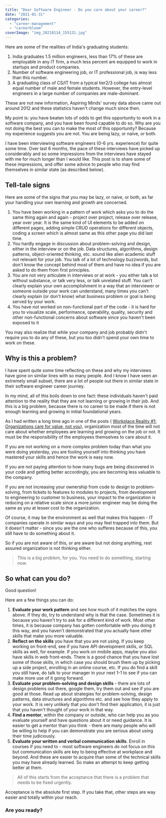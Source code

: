 ```yaml
---
title: "Dear Software Engineer - Do you care about your career?"
date: "2021-01-31"
categories: 
  - "career-management"
  - "careerbloom"
coverImage: "img_20210114_155131.jpg"
---
```


Here are some of the realities of India's graduating students:

1. India graduates 1.5 million engineers, less than 17% of these are employable in any IT firm, a much less percent are equipped to work in startups and product companies.
2. Number of software engineering job, or IT professional job, is way less than this number.
3. A graduating class of CS/IT from a typical tier2/3 college has almost equal number of male and female students. However, the entry-level engineers in a large number of companies are male-dominant.

These are not new information, Aspiring Minds' survey data above came out around 2012 and these statistics haven't change much since then.

My point is: you have beaten lots of odds to get this opportunity to work in a software company, and you have been found capable to do so. Why are you not doing the best you can to make the most of this opportunity? Because my experience suggests you are not. You are being lazy, or naïve, or both.

I have been interviewing software engineers (0-6 yrs. experience) for quite some time. Over last 6 months, the pace of these interviews have picked up considerably and so some impressions from the interviews have stayed with me for much longer than I would like. This post is to share some of these impressions, and offer some advice to people who may find themselves in similar state (as described below).

## Tell-tale signs

Here are some of the signs that you may be lazy, or naïve, or both, as far your handling your own learning and growth are concerned.

1. You have been working in a pattern of work which asks you to do the same thing again and again - project over project, release over release, year over year. It is the same kind of UI elements to be added on different pages, adding simple CRUD operations for different objects, coding a screen which is almost same as this other page you did last time.
2. You hardly engage in discussion about problem-solving and design, either in the interview or on the job. Data structures, algorithms, design patterns, object-oriented thinking, etc. sound like alien academic stuff not relevant for your job. You talk of a lot of technology buzzwords, but don't know the concept behind most of them and have no idea if you are asked to do them from first principles.
3. You are not very articulate in interviews or at work - you either talk a lot without substance, or talk very less, or talk unrelated stuff. You can't clearly explain your own accomplishment in a way that an interviewer or someone outside your work can understand, many times you can't clearly explain (or don't know) what business problem or goal is being served by your work.
4. You have not worked on non-functional part of the code - it is hard for you to visualize scale, performance, operability, quality, security and other non-functional concerns about software since you haven't been exposed to it

You may also realize that while your company and job probably didn't require you to do any of these, but you too didn't spend your own time to work on these.

## Why is this a problem?

I have spent quite some time reflecting on these and why my interviews have gone on similar lines with so many people. And I know I have seen an extremely small subset, there are a lot of people out there in similar state in their software engineer career journey.

In my mind, all of this boils down to one fact: these individuals haven't paid attention to the reality that they are not learning or growing in their job. And this is a big problem, because there is no career to be made if there is not enough learning and growing in initial foundational years.

As I had written a long time ago in one of the posts ( [Workplace Reality #1: Organizations care for value, not you](https://careerbloom.org/2013/12/23/workplace-reality-1-organizations-care-for-value-not-you/)), organization most of the time will not care about whether employees are learning and growing on the job or not. It must be the responsibility of the employees themselves to care about it.

If you are not working on a more complex problem today than what you were doing yesterday, you are fooling yourself into thinking you have mastered your skills and hence the work is easy now.

If you are not paying attention to how many bugs are being discovered in your code and getting better accordingly, you are becoming less valuable to the company.

If you are not increasing your ownership from code to design to problem-solving, from tickets to features to modules to projects, from development to engineering to customer to business, your impact to the organization is reducing on a relative scale since a more junior engineer may be doing the same as you at lesser cost to the organization.

Of course, it may be the environment as well that makes this happen - IT companies operate in similar ways and you may feel trapped into them. But it doesn't matter - since you are the one who sufferes because of this, you still have to do something about it.

So if you are not aware of this, or are aware but not doing anything, rest assured organization is not thinking either.

> This is a big problem, for you. You need to do something, starting now.

## So what can you do?

Good question!

Here are a few things you can do:

1. **Evaluate your work pattern** and see how much of it matches the signs above. If they do, try to understand why is that the case. Sometimes it is because you haven't try to ask for a different kind of work. Most other times, it is because company has gotten comfortable with you doing it this way, and you haven't demonstrated that you actually have other skills that make you more valuable.
2. **Reflect on the skills** you have that you are not using. If you keep working on front-end, see if you have API development skills, or SQL skills as well, for example. If you work on mobile apps, maybe you also have skills in web front-ends. There is a good chance that you have lost some of those skills, in which case you should brush them up by picking up a side project, enrolling in an online course, etc. If you do find a skill you still have, do talk to your manager in your next 1-1 to see if you can make more use of it going forward.
3. **Evaluate your problem-solving and design skills** - there are lots of design problems out there, google them, try them out and see if you are good at those. Read up about strategies for problem-solving, design patterns, data structures and algorithms etc. and see how they apply to your work. It is very unlikely that you don't find their application, it is just that you haven't thought of your work in that way.
4. **Find a mentor**, within the company or outside, who can help you as you evaluate yourself and have questions about it or need guidance. It is easier to get a mentor than you think - there are many people who will be willing to help if you can demonstrate you are serious about using their time judiciously.
5. **Evaluate your written and verbal communication skills**. Enroll in courses if you need to - most software engineers do not focus on this but communication skills are key to being effective at workplace and beyond. And these are easier to acquire than some of the technical skills you may have already learned. So make an attempt to keep getting better at them.

> All of this starts from the acceptance that there is a problem that needs to be fixed urgently.

Acceptance is the absolute first step. If you take that, other steps are way easier and totally within your reach.

### **Are you ready?**
